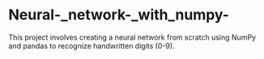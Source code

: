 # Neural-_network-_with_numpy-
This project involves creating a neural network from scratch using NumPy and pandas to recognize handwritten digits (0-9).
